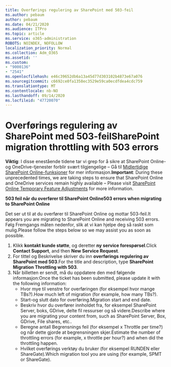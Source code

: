 ```yaml
---
title: Overførings regulering av SharePoint med 503-feil
ms.author: pebaum
author: pebaum
ms.date: 04/21/2020
ms.audience: ITPro
ms.topic: article
ms.service: o365-administration
ROBOTS: NOINDEX, NOFOLLOW
localization_priority: Normal
ms.collection: Adm_O365
ms.assetid: ''
ms.custom:
- "9000136"
- "2541"
ms.openlocfilehash: e46c39652db6a13a45d77d303102b4873e67a076
ms.sourcegitcommit: c6692ce0fa1358ec3529e59ca0ecdfdea4cdc759
ms.translationtype: MT
ms.contentlocale: nb-NO
ms.lasthandoff: 09/14/2020
ms.locfileid: "47720070"
---
```

# <a name="sharepoint-migration-throttling-with-503-errors"></a><span data-ttu-id="14c9b-102">Overførings regulering av SharePoint med 503-feil</span><span class="sxs-lookup"><span data-stu-id="14c9b-102">SharePoint migration throttling with 503 errors</span></span>

<span data-ttu-id="14c9b-103">**Viktig**: I disse enestående tidene tar vi grep for å sikre at SharePoint Online-og OneDrive-tjenester forblir svært tilgjengelige – Gå til [Midlertidige SharePoint Online-funksjoner](https://aka.ms/ODSPAdjustments) for mer informasjon.</span><span class="sxs-lookup"><span data-stu-id="14c9b-103">**Important**: During these unprecedented times, we are taking steps to ensure that SharePoint Online and OneDrive services remain highly available – Please visit [SharePoint Online Temporary Feature Adjustments](https://aka.ms/ODSPAdjustments) for more information.</span></span>

<span data-ttu-id="14c9b-104">**503 feil når du overfører til SharePoint Online**</span><span class="sxs-lookup"><span data-stu-id="14c9b-104">**503 errors when migrating to SharePoint Online**</span></span>

<span data-ttu-id="14c9b-105">Det ser ut til at du overfører til SharePoint Online og mottar 503-feil.</span><span class="sxs-lookup"><span data-stu-id="14c9b-105">It appears you are migrating to SharePoint Online and receiving 503 errors.</span></span> <span data-ttu-id="14c9b-106">Følg Fremgangs måten nedenfor, slik at vi kan hjelpe deg så raskt som mulig.</span><span class="sxs-lookup"><span data-stu-id="14c9b-106">Please follow the steps below so we may assist you as soon as possible.</span></span> 

1. <span data-ttu-id="14c9b-107">Klikk **kontakt kunde støtte**, og deretter **ny service forespørsel**.</span><span class="sxs-lookup"><span data-stu-id="14c9b-107">Click **Contact Support**, and then **New Service Request**.</span></span>
2. <span data-ttu-id="14c9b-108">For tittel og Beskrivelse skriver du inn **overførings regulering av SharePoint med 503**.</span><span class="sxs-lookup"><span data-stu-id="14c9b-108">For the title and description, type **SharePoint Migration Throttling with 503**.</span></span>
3. <span data-ttu-id="14c9b-109">Når billetten er sendt, må du oppdatere den med følgende informasjon:</span><span class="sxs-lookup"><span data-stu-id="14c9b-109">Once the ticket has been submitted, please update it with the following information:</span></span>
    - <span data-ttu-id="14c9b-110">Hvor mye til venstre for overføringen (for eksempel hvor mange TBs?).</span><span class="sxs-lookup"><span data-stu-id="14c9b-110">How much left of migration (for example, how many TBs?).</span></span>
    - <span data-ttu-id="14c9b-111">Start-og slutt dato for overføring.</span><span class="sxs-lookup"><span data-stu-id="14c9b-111">Migration start and end date.</span></span>
    - <span data-ttu-id="14c9b-112">Beskriv hvor du overfører innholdet fra, for eksempel SharePoint Server, boks, GDrive, delte fil ressurser og så videre.</span><span class="sxs-lookup"><span data-stu-id="14c9b-112">Describe where you are migrating your content from, such as SharePoint Server, Box, GDrive, File shares, etc..</span></span>
    - <span data-ttu-id="14c9b-113">Beregne antall Begrensnings feil (for eksempel x Throttle per time?) og når dette gjorde at begrensningen skjer.</span><span class="sxs-lookup"><span data-stu-id="14c9b-113">Estimate the number of throttling errors (for example, x throttle per hour?) and when did the throttling happen.</span></span>
    - <span data-ttu-id="14c9b-114">Hvilket overførings verktøy du bruker (for eksempel RUNDEN eller ShareGate).</span><span class="sxs-lookup"><span data-stu-id="14c9b-114">Which migration tool you are using (for example, SPMT or ShareGate).</span></span>


